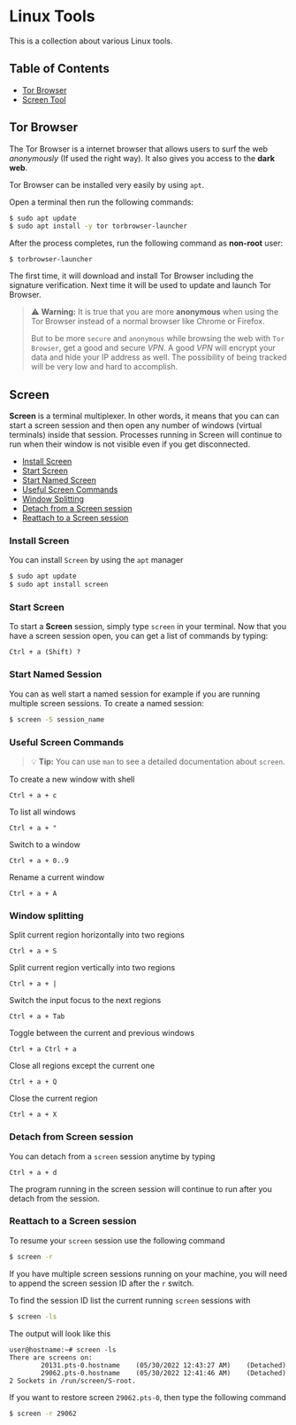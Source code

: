 # Linux Tools

This is a collection about various Linux tools.

## Table of Contents

- [Tor Browser](#tor-browser)
- [Screen Tool](#screen)

## Tor Browser

The Tor Browser is a internet browser that allows users to surf the web _anonymously_ (If used the right way). It also gives you access to the **dark web**.

Tor Browser can be installed very easily by using `apt`.

Open a terminal then run the following commands:

```bash
$ sudo apt update
$ sudo apt install -y tor torbrowser-launcher
```

After the process completes, run the following command as **non-root** user:

```console
$ torbrowser-launcher
```

The first time, it will download and install Tor Browser including the signature verification.
Next time it will be used to update and launch Tor Browser.

> :warning: **Warning:** It is true that you are more **anonymous** when using the Tor Browser instead of a normal browser like Chrome or Firefox.
>
> But to be more `secure` and `anonymous` while browsing the web with `Tor Browser`, get a good and secure _VPN_. A good _VPN_ will encrypt your data and hide your IP address as well. The possibility of being tracked will be very low and hard to accomplish.

## Screen

**Screen** is a terminal multiplexer. In other words, it means that you can can start a screen session and then open any number of windows (virtual terminals) inside that session. Processes running in Screen will continue to run when their window is not visible even if you get disconnected.

- [Install Screen](#install-screen)
- [Start Screen](#start-screen)
- [Start Named Screen](#start-named-session)
- [Useful Screen Commands](#useful-screen-commands)
- [Window Splitting](#window-splitting)
- [Detach from a Screen session](#detach-from-screen-session)
- [Reattach to a Screen session](#reattach-to-a-screen-session)

### Install Screen

You can install `Screen` by using the `apt` manager

```bash
$ sudo apt update
$ sudo apt install screen
```

### Start Screen

To start a **Screen** session, simply type `screen` in your terminal.
Now that you have a screen session open, you can get a list of commands by typing:

```
Ctrl + a (Shift) ?
```

### Start Named Session

You can as well start a named session for example if you are running multiple screen sessions. To create a named session:

```bash
$ screen -S session_name
```

### Useful Screen Commands

> :bulb: **Tip:** You can use `man` to see a detailed documentation about `screen`.

To create a new window with shell

```
Ctrl + a + c
```

To list all windows

```
Ctrl + a + "
```

Switch to a window

```
Ctrl + a + 0..9
```

Rename a current window

```
Ctrl + a + A
```

### Window splitting

Split current region horizontally into two regions

```
Ctrl + a + S
```

Split current region vertically into two regions

```
Ctrl + a + |
```

Switch the input focus to the next regions

```
Ctrl + a + Tab
```

Toggle between the current and previous windows

```
Ctrl + a Ctrl + a
```

Close all regions except the current one

```
Ctrl + a + Q
```

Close the current region

```
Ctrl + a + X
```

### Detach from Screen session

You can detach from a `screen` session anytime by typing

```
Ctrl + a + d
```

The program running in the screen session will continue to run after you detach from the session.

### Reattach to a Screen session

To resume your `screen` session use the following command

```bash
$ screen -r
```

If you have multiple screen sessions running on your machine, you will need to append the screen session ID after the `r` switch.

To find the session ID list the current running `screen` sessions with

```bash
$ screen -ls
```

The output will look like this

```console
user@hostname:~# screen -ls
There are screens on:
        20131.pts-0.hostname    (05/30/2022 12:43:27 AM)    (Detached)
        29062.pts-0.hostname    (05/30/2022 12:41:46 AM)    (Detached)
2 Sockets in /run/screen/S-root.
```

If you want to restore screen `29062.pts-0`, then type the following command

```bash
$ screen -r 29062
```
